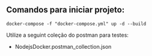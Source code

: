 ## Comandos para iniciar projeto:
``` docker-compose -f "docker-compose.yml" up -d --build ```

Utilize a seguint coleção do postman para testes:
* NodejsDocker.postman_collection.json

